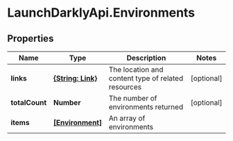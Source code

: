 # LaunchDarklyApi.Environments

## Properties

Name | Type | Description | Notes
------------ | ------------- | ------------- | -------------
**links** | [**{String: Link}**](Link.md) | The location and content type of related resources | [optional] 
**totalCount** | **Number** | The number of environments returned | [optional] 
**items** | [**[Environment]**](Environment.md) | An array of environments | 


